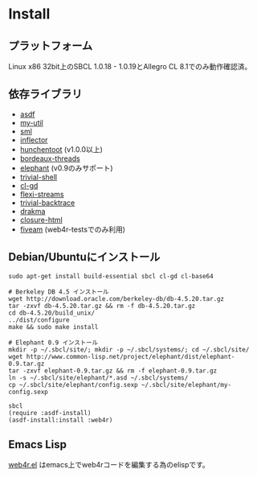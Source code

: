 Install
========

プラットフォーム
-----------------
Linux x86 32bit上のSBCL 1.0.18 - 1.0.19とAllegro CL 8.1でのみ動作確認済。

依存ライブラリ
---------------
- [asdf](http://www.cliki.net/asdf)
- [my-util](http://github.com/tomoyuki28jp/my-util/tree/master)
- [sml](http://github.com/tomoyuki28jp/sml/tree/master)
- [inflector](http://github.com/tomoyuki28jp/inflector/tree/master)
- [hunchentoot](http://www.weitz.de/hunchentoot/) (v1.0.0以上)
- [bordeaux-threads](http://common-lisp.net/project/bordeaux-threads/)
- [elephant](http://common-lisp.net/project/elephant/) (v0.9のみサポート)
- [trivial-shell](http://common-lisp.net/project/trivial-shell/)
- [cl-gd](http://weitz.de/cl-gd/)
- [flexi-streams](http://www.weitz.de/flexi-streams/)
- [trivial-backtrace](http://common-lisp.net/project/trivial-backtrace/)
- [drakma](http://weitz.de/drakma/)
- [closure-html](http://common-lisp.net/project/closure/closure-html/)
- [fiveam](http://common-lisp.net/project/bese/FiveAM.html) (web4r-testsでのみ利用)

Debian/Ubuntuにインストール
----------------------------
    sudo apt-get install build-essential sbcl cl-gd cl-base64
    
    # Berkeley DB 4.5 インストール
    wget http://download.oracle.com/berkeley-db/db-4.5.20.tar.gz
    tar -zxvf db-4.5.20.tar.gz && rm -f db-4.5.20.tar.gz
    cd db-4.5.20/build_unix/
    ../dist/configure
    make && sudo make install
    
    # Elephant 0.9 インストール
    mkdir -p ~/.sbcl/site/; mkdir -p ~/.sbcl/systems/; cd ~/.sbcl/site/
    wget http://www.common-lisp.net/project/elephant/dist/elephant-0.9.tar.gz
    tar -zxvf elephant-0.9.tar.gz && rm -f elephant-0.9.tar.gz
    ln -s ~/.sbcl/site/elephant/*.asd ~/.sbcl/systems/
    cp ~/.sbcl/site/elephant/config.sexp ~/.sbcl/site/elephant/my-config.sexp
    
    sbcl
    (require :asdf-install)
    (asdf-install:install :web4r)

Emacs Lisp
-----------
[web4r.el](http://github.com/tomoyuki28jp/web4r-el)
はemacs上でweb4rコードを編集する為のelispです。
